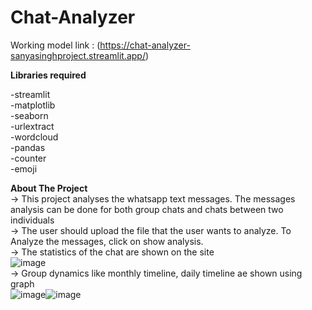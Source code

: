# Chat-Analyzer

Working model link : (https://chat-analyzer-sanyasinghproject.streamlit.app/)<br/>

**Libraries required**

-streamlit<br />
-matplotlib<br />
-seaborn<br />
-urlextract<br />
-wordcloud<br />
-pandas<br />
-counter<br />
-emoji<br />


**About The Project**<br/>
-> This project analyses the whatsapp text messages. The messages analysis can be done for both group chats and chats between two individuals<br/>
-> The user should upload the file that the user wants to analyze. To Analyze the messages, click on show analysis.<br/>
-> The statistics of the chat are shown on the site<br/>
![image](https://github.com/sxnyx/Chat-Analyzer/assets/112766278/5d53bc3b-3a0e-4020-9ce8-55578570a7a4)<br/>
-> Group dynamics like monthly timeline, daily timeline ae shown using graph<br/>
![image](https://github.com/sxnyx/Chat-Analyzer/assets/112766278/3ec9ada7-c5f7-4d7e-a05c-6f4d40b500a5)![image](https://github.com/sxnyx/Chat-Analyzer/assets/112766278/caf616d7-c97b-42f5-8bc8-59676ced2625)




